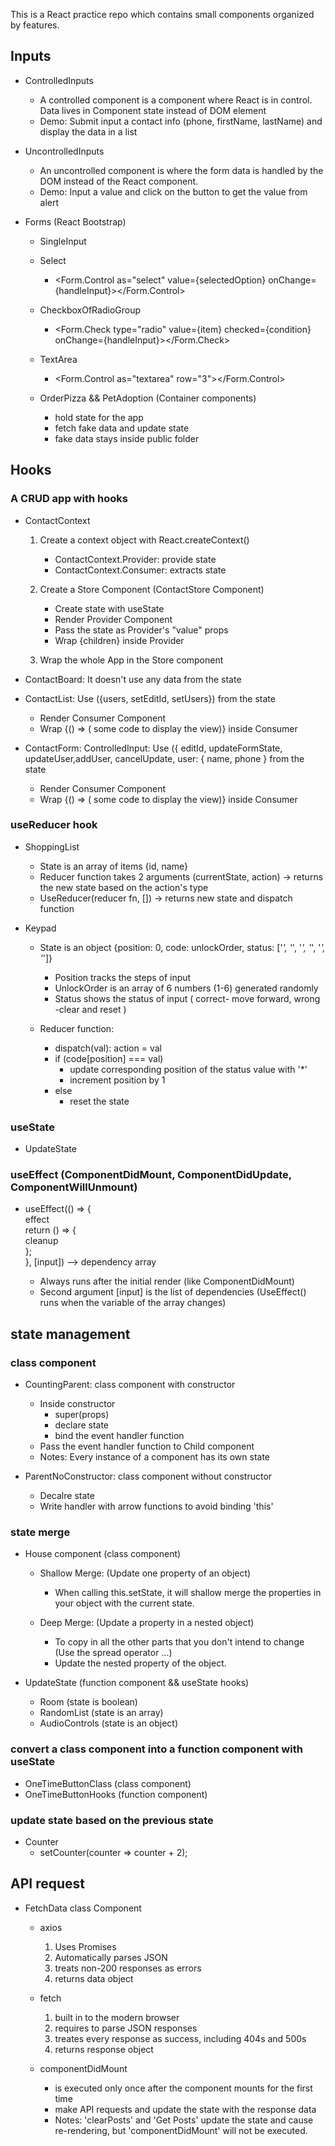 This is a React practice repo which contains small components organized by features.

## Inputs

- ControlledInputs
  - A controlled component is a component where React is in control. Data lives in Component state instead of DOM element
  - Demo: Submit input a contact info (phone, firstName, lastName) and display the data in a list
- UncontrolledInputs

  - An uncontrolled component is where the form data is handled by the DOM instead of the React component.
  - Demo: Input a value and click on the button to get the value from alert

- Forms (React Bootstrap)

  - SingleInput
  - Select
    - <Form.Control as="select" value={selectedOption} onChange={handleInput}></Form.Control>
  - CheckboxOfRadioGroup
    - <Form.Check type="radio" value={item} checked={condition} onChange={handleInput}></Form.Check>
  - TextArea

    - <Form.Control as="textarea" row="3"></Form.Control>

  - OrderPizza && PetAdoption (Container components)
    - hold state for the app
    - fetch fake data and update state
    - fake data stays inside public folder

## Hooks

### A CRUD app with hooks

- ContactContext

  1. Create a context object with React.createContext()

     - ContactContext.Provider: provide state
     - ContactContext.Consumer: extracts state

  2. Create a Store Component (ContactStore Component)

     - Create state with useState
     - Render Provider Component
     - Pass the state as Provider's "value" props
     - Wrap {children} inside Provider

  3. Wrap the whole App in the Store component <br/>

- ContactBoard: It doesn't use any data from the state
- ContactList: Use ({users, setEditId, setUsers}) from the state

  - Render Consumer Component
  - Wrap {() => ( some code to display the view)} inside Consumer

- ContactForm: ControlledInput: Use ({ editId, updateFormState, updateUser,addUser, cancelUpdate, user: { name, phone } from the state
  - Render Consumer Component
  - Wrap {() => ( some code to display the view)} inside Consumer

### useReducer hook

- ShoppingList

  - State is an array of items {id, name}
  - Reducer function takes 2 arguments (currentState, action) -> returns the new state based on the action's type
  - UseReducer(reducer fn, []) -> returns new state and dispatch function

- Keypad

  - State is an object {position: 0, code: unlockOrder, status: ['_', '_', '_', '_', '_', '_']}

    - Position tracks the steps of input
    - UnlockOrder is an array of 6 numbers (1-6) generated randomly
    - Status shows the status of input ( correct- move forward, wrong -clear and reset )

  - Reducer function:
    - dispatch(val): action = val
    - if (code[position] === val)
      - update corresponding position of the status value with '\*'
      - increment position by 1
    - else
      - reset the state

### useState

- UpdateState

### useEffect (ComponentDidMount, ComponentDidUpdate, ComponentWillUnmount)

- useEffect(() => { <br/>
  effect <br/>
  return () => { <br/>
  cleanup <br/>
  };<br/>
  }, [input]) --> dependency array

  - Always runs after the initial render (like ComponentDidMount)
  - Second argument [input] is the list of dependencies (UseEffect() runs when the variable of the array changes)

## state management

### class component

- CountingParent: class component with constructor

  - Inside constructor
    - super(props)
    - declare state
    - bind the event handler function
  - Pass the event handler function to Child component
  - Notes: Every instance of a component has its own state

- ParentNoConstructor: class component without constructor
  - Decalre state
  - Write handler with arrow functions to avoid binding 'this'

### state merge

- House component (class component)

  - Shallow Merge: (Update one property of an object)

    - When calling this.setState, it will shallow merge the properties in your object with the current state.

  - Deep Merge: (Update a property in a nested object)
    - To copy in all the other parts that you don't intend to change (Use the spread operator ...)
    - Update the nested property of the object.

- UpdateState (function component && useState hooks)
  - Room (state is boolean)
  - RandomList (state is an array)
  - AudioControls (state is an object)

### convert a class component into a function component with useState

- OneTimeButtonClass (class component)
- OneTimeButtonHooks (function component)

### update state based on the previous state

- Counter
  - setCounter(counter => counter + 2);

## API request

- FetchData class Component

  - axios

    1. Uses Promises
    2. Automatically parses JSON
    3. treats non-200 responses as errors
    4. returns data object

  - fetch

    1. built in to the modern browser
    2. requires to parse JSON responses
    3. treates every response as success, including 404s and 500s
    4. returns response object

  - componentDidMount
    - is executed only once after the component mounts for the first time
    - make API requests and update the state with the response data
    - Notes: 'clearPosts' and 'Get Posts' update the state and cause re-rendering, but 'componentDidMount' will not be executed.
